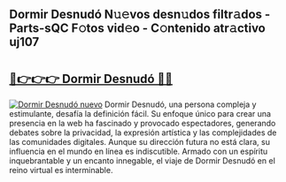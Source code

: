 ## Dormir Desnudó N𝚞𝚎vos desn𝚞dos filtr𝚊dos - Parts-sQC F𝚘tos vid𝚎o - C𝚘ntenido atr𝚊ctivo uj107

# <h2><a href="http://mb4p2lf.tromn.icu/?c=Dormir+Desnud%c3%b3">🔗👉👉👉 Dormir Desnudó 🔗🔗</a></h2>

[![Dormir Desnudó nuevo](https://i.imgur.com/pEAQMta.gif)](http://mb4p2lf.tromn.icu/?c=Dormir+Desnud%c3%b3)
Dormir Desnudó, una persona compleja y estimulante, desafía la definición fácil. Su enfoque único para crear una presencia en la web ha fascinado y provocado espectadores, generando debates sobre la privacidad, la expresión artística y las complejidades de las comunidades digitales. Aunque su dirección futura no está clara, su influencia en el mundo en línea es indiscutible. Armado con un espíritu inquebrantable y un encanto innegable, el viaje de Dormir Desnudó en el reino virtual es interminable.
